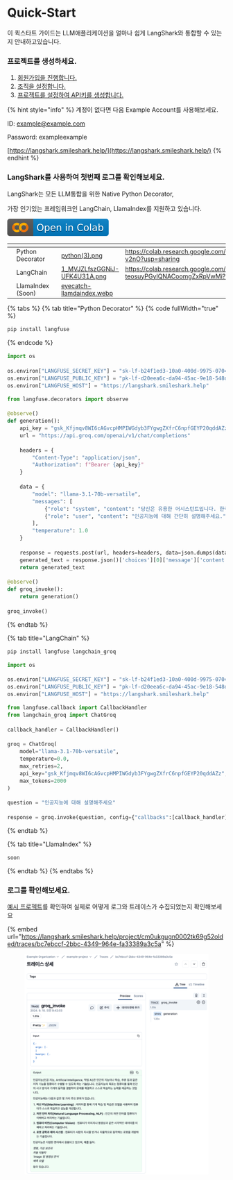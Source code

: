 # Quick-Start

이 퀵스타트 가이드는 LLM애플리케이션을 얼마나 쉽게 LangShark와 통합할 수 있는지 안내하고있습니다.

### 프로젝트를 생성하세요.

1. [회원가입을 진행합니다.](../getstarted/sign-in.md)
2. [조직을 설정합니다.](../getstarted/undefined.md)
3. [프로젝트를 설정하여 API키를 생성합니다.](../getstarted/undefined-1.md)

{% hint style="info" %}
계정이 없다면 다음 Example Account를 사용해보세요.

ID: example@example.com

Password: exampleexample

[https://langshark.smileshark.help/](https://langshark.smileshark.help/)
{% endhint %}

### LangShark를 사용하여 첫번째 로그를 확인해보세요.

LangShark는 모든 LLM통합을 위한 Native Python Decorator,

가장 인기있는 프레임워크인 LangChain, LlamaIndex를 지원하고 있습니다.

![](../.gitbook/assets/colab-badge.svg)

<table data-view="cards"><thead><tr><th></th><th></th><th></th><th data-hidden data-card-cover data-type="files"></th><th data-hidden data-card-target data-type="content-ref"></th></tr></thead><tbody><tr><td></td><td>Python Decorator</td><td></td><td><a href="../.gitbook/assets/python(3).png">python(3).png</a></td><td><a href="https://colab.research.google.com/drive/1ZnY9qaKoqa2z3n_iVWSItYwkbQu-v2nO?usp=sharing">https://colab.research.google.com/drive/1ZnY9qaKoqa2z3n_iVWSItYwkbQu-v2nO?usp=sharing</a></td></tr><tr><td></td><td>LangChain</td><td></td><td><a href="../.gitbook/assets/1_MVJZLfszGGNiJ-UFK4U31A.png">1_MVJZLfszGGNiJ-UFK4U31A.png</a></td><td><a href="https://colab.research.google.com/drive/1B04Uu-teosuyPGyIQNACoomgZxRpVwMi?usp=sharing">https://colab.research.google.com/drive/1B04Uu-teosuyPGyIQNACoomgZxRpVwMi?usp=sharing</a></td></tr><tr><td></td><td>LlamaIndex (Soon)</td><td></td><td><a href="../.gitbook/assets/eyecatch-llamdaindex.webp">eyecatch-llamdaindex.webp</a></td><td></td></tr></tbody></table>

{% tabs %}
{% tab title="Python Decorator" %}
{% code fullWidth="true" %}
```sh
pip install langfuse
```
{% endcode %}

```python
import os

os.environ["LANGFUSE_SECRET_KEY"] = "sk-lf-b24f1ed3-10a0-400d-9975-07047d16a028"
os.environ["LANGFUSE_PUBLIC_KEY"] = "pk-lf-d20eea6c-da94-45ac-9e18-548dee6f47ae"
os.environ["LANGFUSE_HOST"] = "https://langshark.smileshark.help"
```

```python
from langfuse.decorators import observe

@observe()
def generation():
    api_key = "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"
    url = "https://api.groq.com/openai/v1/chat/completions"

    headers = {
        "Content-Type": "application/json",
        "Authorization": f"Bearer {api_key}"
    }

    data = {
        "model": "llama-3.1-70b-versatile",
        "messages": [
            {"role": "system", "content": "당신은 유용한 어시스턴트입니다. 한국어로 대답하세요."},
            {"role": "user", "content": "인공지능에 대해 간단히 설명해주세요."}
        ],
        "temperature": 1.0
    }

    response = requests.post(url, headers=headers, data=json.dumps(data))
    generated_text = response.json()['choices'][0]['message']['content']
    return generated_text

@observe()
def groq_invoke():
    return generation()

groq_invoke()
```
{% endtab %}

{% tab title="LangChain" %}
```python
pip install langfuse langchain_groq
```

```python
import os

os.environ["LANGFUSE_SECRET_KEY"] = "sk-lf-b24f1ed3-10a0-400d-9975-07047d16a028"
os.environ["LANGFUSE_PUBLIC_KEY"] = "pk-lf-d20eea6c-da94-45ac-9e18-548dee6f47ae"
os.environ["LANGFUSE_HOST"] = "https://langshark.smileshark.help"
```

```python
from langfuse.callback import CallbackHandler
from langchain_groq import ChatGroq

callback_handler = CallbackHandler()

groq = ChatGroq(
    model="llama-3.1-70b-versatile",
    temperature=0.0,
    max_retries=2,
    api_key="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",
    max_tokens=2000
)

question = "인공지능에 대해 설명해주세요"

response = groq.invoke(question, config={"callbacks":[callback_handler]}).content
```
{% endtab %}

{% tab title="LlamaIndex" %}
```ruby
soon
```
{% endtab %}
{% endtabs %}

### 로그를 확인해보세요.

[예시 프로젝트](quick-start.md#undefined)를 확인하여 실제로 어떻게 로그와 트레이스가 수집되었는지 확인해보세요

{% embed url="https://langshark.smileshark.help/project/cm0ukgugn0002tk69g52olded/traces/bc7ebccf-2bbc-4349-964e-fa33389a3c5a" %}

<figure><img src="../.gitbook/assets/image (2) (1) (1) (1).png" alt=""><figcaption></figcaption></figure>
